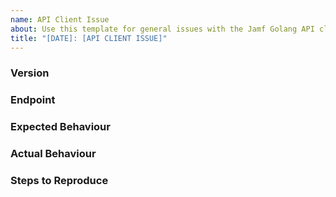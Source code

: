 ```yaml
---
name: API Client Issue
about: Use this template for general issues with the Jamf Golang API client.
title: "[DATE]: [API CLIENT ISSUE]"
---
```


### Version

### Endpoint

### Expected Behaviour

### Actual Behaviour

### Steps to Reproduce